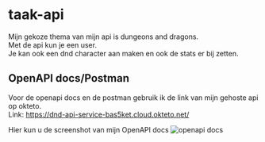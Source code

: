 # taak-api

Mijn gekoze thema van mijn api is dungeons and dragons.<br />
Met de api kun je een user.<br />
Je kan ook een dnd character aan maken en ook de stats er bij zetten.<br />

## OpenAPI docs/Postman 
Voor de openapi docs en de postman gebruik ik de link van mijn gehoste api op okteto.<br />
Link: https://dnd-api-service-bas5ket.cloud.okteto.net/<br />

Hier kun u de screenshot van mijn OpenAPI docs
![openapi docs](https://github.com/Bas5ket/taak-api/assets/75303668/9f38cdae-76f5-4646-9912-41aedbd45b4e)

